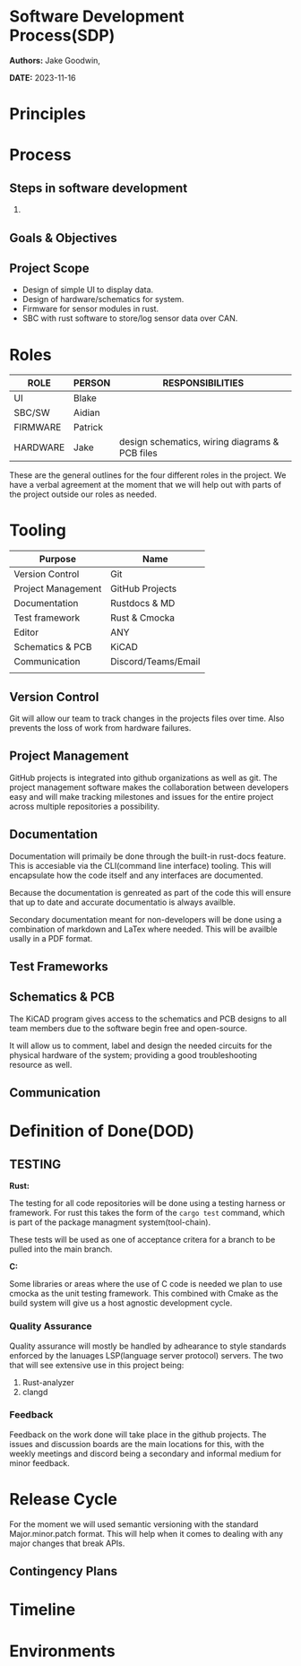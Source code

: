 # Software Development Process(SDP)

**Authors:** Jake Goodwin,

**DATE:** 2023-11-16


# Principles

# Process

## Steps in software development

1. 

## Goals & Objectives

## Project Scope

- Design of simple UI to display data.
- Design of hardware/schematics for system.
- Firmware for sensor modules in rust.
- SBC with rust software to store/log sensor data over CAN.


# Roles

| ROLE         | PERSON       | RESPONSIBILITIES                                |
| ------------ | ------------ | ----------------------------------             |
| UI           | Blake        |                                                |
| SBC/SW       | Aidian       |                                                |
| FIRMWARE     | Patrick      |                                                |
| HARDWARE     | Jake         | design schematics, wiring diagrams & PCB files |

These are the general outlines for the four different roles in the project. We 
have a verbal agreement at the moment that we will help out with parts of the
project outside our roles as needed.

# Tooling

| Purpose            | Name                |
| ------------------ | -------------       |
| Version Control    | Git                 |
| Project Management   | GitHub Projects     |
| Documentation      | Rustdocs & MD       |
| Test framework     | Rust & Cmocka       |
| Editor             | ANY                 |
| Schematics & PCB   | KiCAD               |
| Communication       | Discord/Teams/Email |
|                    |                     |

## Version Control

Git will allow our team to track changes in the projects files over time. Also
prevents the loss of work from hardware failures.

## Project Management

GitHub projects is integrated into github organizations as well as git. The 
project management software makes the collaboration between developers easy and
will make tracking milestones and issues  for the entire project across
multiple repositories a possibility.

## Documentation

Documentation will primaily be done through the built-in rust-docs feature. 
This is accesiable via the CLI(command line interface) tooling. This will 
encapsulate how the code itself and any interfaces are documented.

Because the documentation is genreated as part of the code this will ensure 
that up to date and accurate documentatio is always availble.

Secondary documentation meant for non-developers will be done using a combination
of markdown and LaTex where needed. This will be availble usally in a PDF format.



## Test Frameworks

## Schematics & PCB

The KiCAD program gives access to the schematics and PCB designs to all team 
members due to the software begin free and open-source.

It will allow us to comment, label and design the needed circuits for the
physical hardware of the system; providing a good troubleshooting resource as
well.

## Communication



# Definition of Done(DOD)

## TESTING

**Rust:**

The testing for all code repositories will be done using a testing harness
or framework. For rust this takes the form of the `cargo test` command, which
is part of the package managment system(tool-chain).

These tests will be used as one of acceptance critera for a branch to be pulled
into the main branch.

**C:**

Some libraries or areas where the use of C code is needed we plan to use 
cmocka as the unit testing framework. This combined with Cmake as the build 
system will give us a host agnostic development cycle.


### Quality Assurance

Quality assurance will mostly be handled by adhearance to style standards
enforced by the lanuages LSP(language server protocol) servers. The two that
will see extensive use in this project being:

1. Rust-analyzer
2. clangd

### Feedback

Feedback on the work done will take place in the github projects. The issues
and discussion boards are the main locations for this, with the weekly meetings
and discord being a secondary and informal medium for minor feedback.


# Release Cycle

For the moment we will used semantic versioning with the standard
Major.minor.patch format. This will help when it comes to dealing
with any major changes that break APIs.

## Contingency Plans


# Timeline



# Environments
